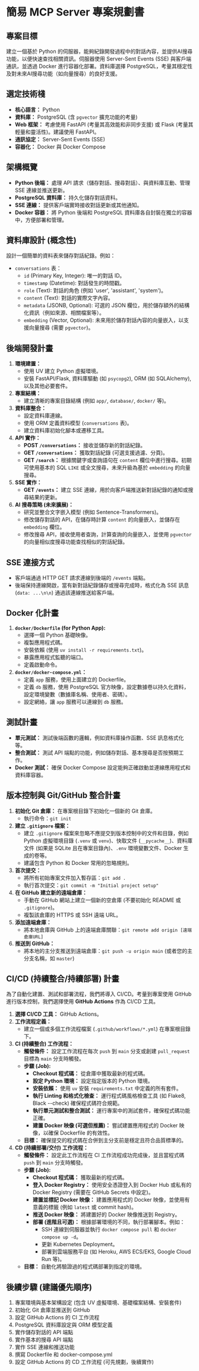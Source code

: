 # 簡易 MCP Server 專案規劃書

## 專案目標

建立一個基於 Python 的伺服器，能夠紀錄開發過程中的對話內容，並提供AI搜尋功能，以便快速查找相關資訊。伺服器使用 Server-Sent Events (SSE) 與客戶端通訊，並透過 Docker 進行容器化部署。資料庫選擇 PostgreSQL，考量其穩定性及對未來AI搜尋功能（如向量搜尋）的良好支援。

## 選定技術棧

*   **核心語言：** Python
*   **資料庫：** PostgreSQL (含 `pgvector` 擴充功能的考量)
*   **Web 框架：** 考慮使用 FastAPI (考量其高效能和非同步支援) 或 Flask (考量其輕量和靈活性)。建議使用 FastAPI。
*   **通訊協定：** Server-Sent Events (SSE)
*   **容器化：** Docker 與 Docker Compose

## 架構概覽

*   **Python 後端：** 處理 API 請求（儲存對話、搜尋對話）、與資料庫互動、管理 SSE 連線並推送更新。
*   **PostgreSQL 資料庫：** 持久化儲存對話資料。
*   **SSE 連線：** 提供客戶端實時接收對話更新或其他通知。
*   **Docker 容器：** 將 Python 後端和 PostgreSQL 資料庫各自封裝在獨立的容器中，方便部署和管理。

## 資料庫設計 (概念性)

設計一個簡單的資料表來儲存對話紀錄。例如：

*   `conversations` 表：
    *   `id` (Primary Key, Integer): 唯一的對話 ID。
    *   `timestamp` (Datetime): 對話發生的時間戳。
    *   `role` (Text): 對話的角色 (例如 'user', 'assistant', 'system')。
    *   `content` (Text): 對話的實際文字內容。
    *   `metadata` (JSONB, Optional): 可選的 JSON 欄位，用於儲存額外的結構化資訊（例如來源、相關檔案等）。
    *   `embedding` (Vector, Optional): 未來用於儲存對話內容的向量嵌入，以支援向量搜尋 (需要 `pgvector`)。

## 後端開發計畫

1.  **環境建置：**
    *   使用 UV 建立 Python 虛擬環境。
    *   安裝 FastAPI/Flask, 資料庫驅動 (如 `psycopg2`), ORM (如 SQLAlchemy), 以及其他必要套件。
2.  **專案結構：**
    *   建立清晰的專案目錄結構 (例如 `app/`, `database/`, `docker/` 等)。
3.  **資料庫整合：**
    *   設定資料庫連線。
    *   使用 ORM 定義資料模型 (`conversations` 表)。
    *   建立資料庫初始化腳本或遷移工具。
4.  **API 實作：**
    *   **POST `/conversations`：** 接收並儲存新的對話紀錄。
    *   **GET `/conversations`：** 獲取對話紀錄 (可選支援過濾、分頁)。
    *   **GET `/search`：** 根據關鍵字或查詢語句在 `content` 欄位中進行搜尋。初期可使用基本的 SQL `LIKE` 或全文搜尋，未來升級為基於 `embedding` 的向量搜尋。
5.  **SSE 實作：**
    *   **GET `/events`：** 建立 SSE 連線，用於向客戶端推送新對話紀錄的通知或搜尋結果的更新。
6.  **AI 搜尋策略 (未來擴展)：**
    *   研究並整合文字嵌入模型 (例如 Sentence-Transformers)。
    *   修改儲存對話的 API，在儲存時計算 `content` 的向量嵌入，並儲存在 `embedding` 欄位。
    *   修改搜尋 API，接收使用者查詢，計算查詢的向量嵌入，並使用 `pgvector` 的向量相似度搜尋功能查找相似的對話紀錄。

## SSE 連接方式

*   客戶端通過 HTTP GET 請求連線到後端的 `/events` 端點。
*   後端保持連線開啟，當有新對話紀錄儲存或搜尋完成時，格式化為 SSE 訊息 (`data: ...\n\n`) 通過該連線推送給客戶端。

## Docker 化計畫

1.  **`docker/Dockerfile` (for Python App):**
    *   選擇一個 Python 基礎映像。
    *   複製應用程式碼。
    *   安裝依賴 (使用 `uv install -r requirements.txt`)。
    *   暴露應用程式監聽的端口。
    *   定義啟動命令。
2.  **`docker/docker-compose.yml`：**
    *   定義 `app` 服務，使用上面建立的 Dockerfile。
    *   定義 `db` 服務，使用 PostgreSQL 官方映像，設定數據卷以持久化資料，設定環境變數（數據庫名稱、使用者、密碼）。
    *   設定網絡，讓 `app` 服務可以連線到 `db` 服務。

## 測試計畫

*   **單元測試：** 測試後端函數的邏輯，例如資料庫操作函數、SSE 訊息格式化等。
*   **整合測試：** 測試 API 端點的功能，例如儲存對話、基本搜尋是否按預期工作。
*   **Docker 測試：** 確保 Docker Compose 設定能夠正確啟動並連線應用程式和資料庫容器。

## 版本控制與 Git/GitHub 整合計畫

1.  **初始化 Git 倉庫：** 在專案根目錄下初始化一個新的 Git 倉庫。
    *   執行命令：`git init`
2.  **建立 `.gitignore` 檔案：**
    *   建立 `.gitignore` 檔案來忽略不應提交到版本控制中的文件和目錄，例如 Python 虛擬環境目錄 (`.venv` 或 `venv`)、快取文件 (`__pycache__`)、資料庫文件 (如果是 SQLite 且在專案目錄內)、`.env` 環境變數文件、Docker 生成的卷等。
    *   建議包含 Python 和 Docker 常用的忽略規則。
3.  **首次提交：**
    *   將所有初始專案文件加入暫存區：`git add .`
    *   執行首次提交：`git commit -m "Initial project setup"`
4.  **在 GitHub 建立新的遠端倉庫：**
    *   手動在 GitHub 網站上建立一個新的空倉庫 (不要初始化 README 或 `.gitignore`)。
    *   複製該倉庫的 HTTPS 或 SSH 遠端 URL。
5.  **添加遠端倉庫：**
    *   將本地倉庫與 GitHub 上的遠端倉庫關聯：`git remote add origin [遠端倉庫URL]`
6.  **推送到 GitHub：**
    *   將本地的主分支推送到遠端倉庫：`git push -u origin main` (或者您的主分支名稱，如 `master`)

## CI/CD (持續整合/持續部署) 計畫

為了自動化建置、測試和部署流程，我們將導入 CI/CD。考量到專案使用 GitHub 進行版本控制，我們選擇使用 **GitHub Actions** 作為 CI/CD 工具。

1.  **選擇 CI/CD 工具：** GitHub Actions。
2.  **工作流程定義：**
    *   建立一個或多個工作流程檔案 (`.github/workflows/*.yml`) 在專案根目錄下。
3.  **CI (持續整合) 工作流程：**
    *   **觸發條件：** 設定工作流程在每次 `push` 到 `main` 分支或創建 `pull_request` 目標為 `main` 分支時觸發。
    *   **步驟 (Job):**
        *   **Checkout 程式碼：** 從倉庫中獲取最新的程式碼。
        *   **設定 Python 環境：** 設定指定版本的 Python 環境。
        *   **安裝依賴：** 使用 `uv` 安裝 `requirements.txt` 中定義的所有套件。
        *   **執行 Linting 和格式化檢查：** 運行程式碼風格檢查工具 (如 Flake8, Black --check) 確保程式碼符合規範。
        *   **執行單元測試和整合測試：** 運行專案中的測試套件，確保程式碼功能正確。
        *   **建置 Docker 映像 (可選但推薦)：** 嘗試建置應用程式的 Docker 映像，以確保 Dockerfile 的有效性。
    *   **目標：** 確保提交的程式碼在合併到主分支前是穩定且符合品質標準的。
4.  **CD (持續部署/交付) 工作流程：**
    *   **觸發條件：** 設定此工作流程在 CI 工作流程成功完成後，並且當程式碼 `push` 到 `main` 分支時觸發。
    *   **步驟 (Job):**
        *   **Checkout 程式碼：** 獲取最新的程式碼。
        *   **登入 Docker Registry：** 使用安全憑證登入到 Docker Hub 或私有的 Docker Registry (需要在 GitHub Secrets 中設定)。
        *   **建置並標記 Docker 映像：** 建置應用程式的 Docker 映像，並使用有意義的標籤 (例如 `latest` 或 commit hash)。
        *   **推送 Docker 映像：** 將建置好的 Docker 映像推送到 Registry。
        *   **部署 (進階且可選)：** 根據部署環境的不同，執行部署腳本。例如：
            *   SSH 連線到伺服器並執行 `docker compose pull` 和 `docker compose up -d`。
            *   更新 Kubernetes Deployment。
            *   部署到雲端服務平台 (如 Heroku, AWS ECS/EKS, Google Cloud Run 等)。
    *   **目標：** 自動化將驗證過的程式碼部署到指定的環境。

## 後續步驟 (建議優先順序)

1.  專案環境與基本架構設定 (包含 UV 虛擬環境、基礎檔案結構、安裝套件)
2.  初始化 Git 倉庫並推送到 GitHub
3.  設定 GitHub Actions 的 CI 工作流程
4.  PostgreSQL 資料庫設定與 ORM 模型定義
5.  實作儲存對話的 API 端點
6.  實作基本的搜尋 API 端點
7.  實作 SSE 連線和推送功能
8.  撰寫 Dockerfile 和 docker-compose.yml
9.  設定 GitHub Actions 的 CD 工作流程 (可先規劃，後續實作) 
